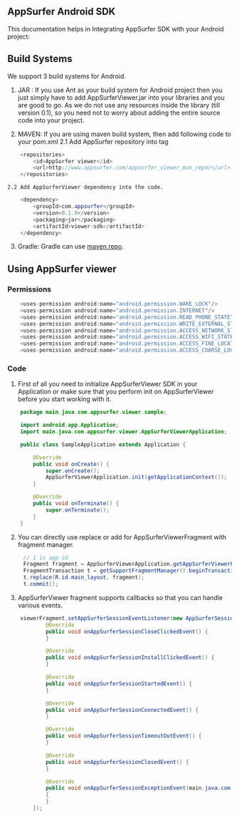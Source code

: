 ## AppSurfer Android SDK ##
This documentation helps in Integrating AppSurfer SDK with your Android project:

## Build Systems ##
We support 3 build systems for Android.

1. JAR :
If you use Ant as your build system for Android project then you just simply have to add AppSurferViewer.jar into your   libraries and you are good to go. As we do not use any resources inside the library (till version 0.1), so you need not to worry about adding the entire source code into your project.

2. MAVEN: If you are using maven build system, then add following code to your pom.xml
    2.1 Add AppSurfer repository into <repositories></repositories> tag
```java
    <repositories>
        <id>AppSurfer viewer</id>
        <url>http://www.appsurfer.com/appsurfer_viewer_mvn_repo/</url>
    </repositories>
```

    2.2 Add AppSurferViewer dependency into the code.
```java
    <dependency>
        <groupId>com.appsurfer</groupId>
        <version>0.1.0</version>
    	<packaging>jar</packaging>
    	<artifactId>viewer-sdk</artifactId>
    </dependency>
```
3. Gradle: Gradle can use [maven repo](http://www.gradle.org/docs/current/userguide/maven_plugin.html).

## Using AppSurfer viewer ##

### Permissions ###

```java
    <uses-permission android:name="android.permission.WAKE_LOCK"/>
    <uses-permission android:name="android.permission.INTERNET"/>
    <uses-permission android:name="android.permission.READ_PHONE_STATE"/>
    <uses-permission android:name="android.permission.WRITE_EXTERNAL_STORAGE"/>
    <uses-permission android:name="android.permission.ACCESS_NETWORK_STATE"/>
    <uses-permission android:name="android.permission.ACCESS_WIFI_STATE"/>
    <uses-permission android:name="android.permission.ACCESS_FINE_LOCATION"/>
    <uses-permission android:name="android.permission.ACCESS_COARSE_LOCATION"/>
```

### Code ###

1. First of all you need to initialize AppSurferViewer SDK in your Application or make sure that you perform init on AppSurferViewer before you start working with it.
```java
    package main.java.com.appsurfer.viewer.sample;

    import android.app.Application;
    import main.java.com.appsurfer.viewer.AppSurferViewerApplication;

    public class SampleApplication extends Application {

        @Override
        public void onCreate() {
            super.onCreate();
            AppSurferViewerApplication.init(getApplicationContext());
        }

        @Override
        public void onTerminate() {
            super.onTerminate();
        }
    }
```

2. You can directly use replace or add for AppSurferViewerFragment with fragment manager.
```java
     // 1 is app id
     Fragment fragment = AppSurferViewerApplication.getAppSurferViewerFragment(1);
     FragmentTransaction t = getSupportFragmentManager().beginTransaction();
     t.replace(R.id.main_layout, fragment);
     t.commit();
```
3. AppSurferViewer fragment supports callbacks so that you can handle various events.
```java
    viewerFragment.setAppSurferSessionEventListener(new AppSurferSessionEventListener() {
            @Override
            public void onAppSurferSessionCloseClickedEvent() {               
            }

            @Override
            public void onAppSurferSessionInstallClickedEvent() {              
            }

            @Override
            public void onAppSurferSessionStartedEvent() {
            }

            @Override
            public void onAppSurferSessionConnectedEvent() {                
            }

            @Override
            public void onAppSurferSessionTimeoutOutEvent() {         
            }

            @Override
            public void onAppSurferSessionClosedEvent() {               
            }

            @Override
            public void onAppSurferSessionExceptionEvent(main.java.com.appsurfer.viewer.exceptions.AppSurferException exception)         
            {
            }
        });
```
